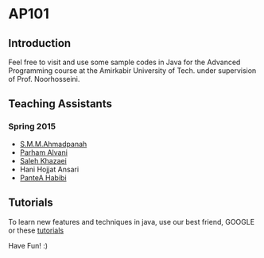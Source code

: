 # AP101

## Introduction

Feel free to visit and use some sample codes in Java for the Advanced Programming course at the Amirkabir University of Tech. under supervision of Prof. Noorhosseini.

## Teaching Assistants

### Spring 2015

- [S.M.M.Ahmadpanah](https://github.com/smahmadpanah)
- [Parham Alvani](https://github.com/1995parham)
- [Saleh Khazaei](https://github.com/salehkhazaei)
- Hani Hojjat Ansari
- [PanteA Habibi](https://github.com/panteaa)

## Tutorials

To learn new features and techniques in java, use our best friend, GOOGLE or these [tutorials](http://www.tutorialspoint.com/index.htm)

Have Fun! :)
